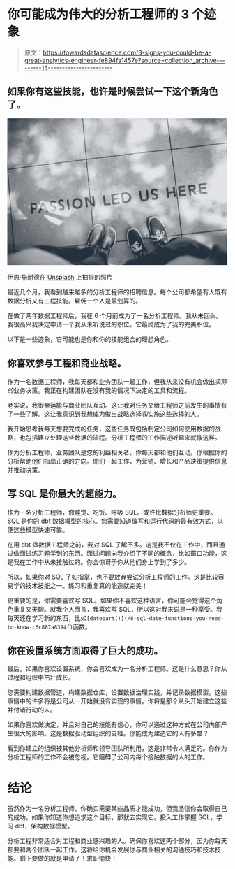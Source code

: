 # 你可能成为伟大的分析工程师的 3 个迹象

> 原文：<https://towardsdatascience.com/3-signs-you-could-be-a-great-analytics-engineer-fe894fa1457e?source=collection_archive---------14----------------------->

## 如果你有这些技能，也许是时候尝试一下这个新角色了。

![](img/266879739ab1d6bc5b40cf2a10d09b55.png)

伊恩·施耐德在 [Unsplash](https://unsplash.com/s/photos/new-job?utm_source=unsplash&utm_medium=referral&utm_content=creditCopyText) 上拍摄的照片

最近几个月，我看到越来越多的分析工程师的招聘信息。每个公司都希望有人既有数据分析又有工程技能。雇佣一个人是最划算的。

在做了两年数据工程师后，我在 6 个月前成为了一名分析工程师。我从未回头。我很高兴我决定申请一个我从未听说过的职位。它最终成为了我的完美职位。

以下是一些迹象，它可能也是你和你的技能组合的理想角色。

## 你喜欢参与工程和商业战略。

作为一名数据工程师，我每天都和业务团队一起工作，但我从来没有机会做出*实际的*业务决策。我正在构建团队在没有我的情况下决定的工具和流程。

老实说，我很幸运能与商业团队互动。这让我对任务交给工程师之前发生的事情有了一些了解。这让我意识到我想成为做出战略选择*和*实施这些选择的人。

我开始思考我每天想要完成的任务，这些任务既包括制定公司如何使用数据的战略，也包括建立处理这些数据的流程。分析工程师的工作描述听起来就像这样。

作为分析工程师，业务团队是您的利益相关者。你每天都和他们互动。你根据你的分析帮助他们指出正确的方向。你们一起工作，为营销、增长和产品决策提供信息并推动决策。

## 写 SQL 是你最大的超能力。

作为一名分析工程师，你睡觉、吃饭、呼吸 SQL。或许比数据分析师更重要。SQL 是你的 [dbt 数据模型](/is-dbt-the-future-of-analytics-d6ff93cbb20c)的核心。您需要知道编写和运行代码的最有效方式，以便这些模型快速可靠。

在用 dbt 做数据工程师之前，我对 SQL 了解不多。这是我不仅在工作中，而且通过做面试练习题学到的东西。面试问题向我介绍了不同的概念，比如窗口功能，这是我在工作中从未接触过的。你会惊讶于你从他们身上学到了多少。

所以，如果你对 SQL 了如指掌，也不要放弃尝试分析工程师的工作。这是比较容易学的技术技能之一。练习和重复真的能造就完美！

更重要的是，你需要喜欢写 SQL。如果你不喜欢这种语言，你可能会觉得这个角色重复又无聊。就我个人而言，我喜欢写 SQL，所以这对我来说是一种享受。我每天还在学习新的东西，比如`[datepart()](/8-sql-date-functions-you-need-to-know-c6c887a8394f)`函数。

## 你在设置系统方面取得了巨大的成功。

最后，如果你喜欢设置系统，你会喜欢成为一名分析工程师。这是什么意思？你从过程和组织中茁壮成长。

您需要构建数据管道，构建数据仓库，设置数据治理实践，并记录数据模型。这些事情中的许多将是公司从一开始就没有实现的事情。你将是那个从头开始建立这些并付诸行动的人。

如果你喜欢做决定，并且对自己的技能有信心，你可以通过这种方式在公司内部产生很大的影响。这是数据驱动型组织的支柱。你能成为建造它的人有多酷？

看到你建立的组织被其他分析师和领导团队所利用，这是非常令人满足的。你作为分析工程师的工作不会被忽视。它阻碍了公司内每个接触数据的人的工作。

# 结论

虽然作为一名分析工程师，你确实需要某些品质才能成功，但我坚信你会取得自己的成功。如果你知道你想追求这个目标，那就去实现它。投入工作掌握 SQL，学习 dbt，架构数据模型。

分析工程非常适合对工程和商业感兴趣的人。确保你喜欢这两个部分，因为你每天都要和两个团队一起工作。这将给你机会发展你与商业相关的沟通技巧和技术技能。剩下要做的就是申请了！求职愉快！